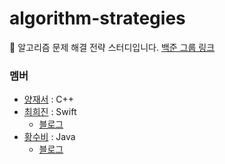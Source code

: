 # algorithm-strategies
🤖 알고리즘 문제 해결 전략 스터디입니다.
[백준 그룹 링크](https://www.acmicpc.net/group/19123)

  
### 멤버
- [양재서](https://github.com/psychology50) : C++
- [최희진](https://github.com/heejinnn) : Swift
  + [블로그](https://steelbeartaeng2.tistory.com/category/%EB%B0%B1%EC%A4%80/%EB%B0%B1%EC%A4%80%20-%20%EC%8A%A4%EC%9C%84%ED%94%84%ED%8A%B8)
- [황수비](https://github.com/SubiHwang) : Java
  + [블로그](https://velog.io/@super-hwang)

